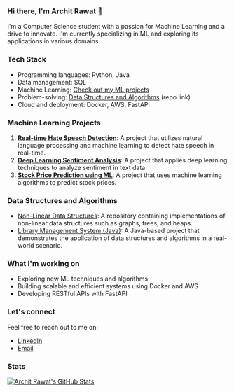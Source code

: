 ### Hi there, I'm Archit Rawat 👋

I'm a Computer Science student with a passion for Machine Learning and a drive to innovate. I'm currently specializing in ML and exploring its applications in various domains.

### Tech Stack

* Programming languages: Python, Java
* Data management: SQL
* Machine Learning: [Check out my ML projects](#machine-learning-projects)
* Problem-solving: [Data Structures and Algorithms](https://github.com/Architrawat25/Non-Linear-Data-Structures) (repo link)
* Cloud and deployment: Docker, AWS, FastAPI

### Machine Learning Projects

1. **[Real-time Hate Speech Detection](https://github.com/Architrawat25/real-time-hate-speech-detection)**: A project that utilizes natural language processing and machine learning to detect hate speech in real-time.
2. **[Deep Learning Sentiment Analysis](https://github.com/Architrawat25/deep-learning-sentiment-analysis)**: A project that applies deep learning techniques to analyze sentiment in text data.
3. **[Stock Price Prediction using ML](https://github.com/Architrawat25/stock-price-prediction-ML)**: A project that uses machine learning algorithms to predict stock prices.

### Data Structures and Algorithms

* [Non-Linear Data Structures](https://github.com/Architrawat25/Non-Linear-Data-Structures): A repository containing implementations of non-linear data structures such as graphs, trees, and heaps.
* [Library Management System (Java)](https://github.com/Architrawat25/library-management-system-java): A Java-based project that demonstrates the application of data structures and algorithms in a real-world scenario.

### What I'm working on

* Exploring new ML techniques and algorithms
* Building scalable and efficient systems using Docker and AWS
* Developing RESTful APIs with FastAPI

### Let's connect

Feel free to reach out to me on:
* [LinkedIn](https://linkedin.com/in/architrawat25)
* [Email](mailto:architrawat25@gmail.com)

### Stats

[![Archit Rawat's GitHub Stats](https://github-readme-stats.vercel.app/api?username=Architrawat25&show_icons=true&theme=dark)](https://github.com/Architrawat25)
